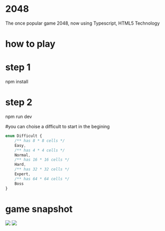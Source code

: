 # 2048
The once popular game 2048, now using Typescript, HTML5 Technology

# how to play

# step 1
npm install
# step 2 
npm run dev


#you can choise a difficult to start  in the begining
```typescript   
enum Difficult {
    /** has 8 * 8 cells */
    Easy,
    /** has 4 * 4 cells */
    Normal,
    /** has 16 * 16 cells */
    Hard,
    /** has 32 * 32 cells */
    Expert,
    /** has 64 * 64 cells */
    Boss
}
```

# game snapshot
<img src='/src/gitResource/16.png'>
<img src='/src/gitResource/32.png'>